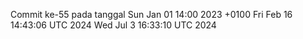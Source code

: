 Commit ke-55 pada tanggal Sun Jan 01 14:00 2023 +0100
Fri Feb 16 14:43:06 UTC 2024
Wed Jul  3 16:33:10 UTC 2024
